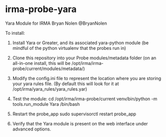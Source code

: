 irma-probe-yara
===============

Yara Module for IRMA
Bryan Nolen @BryanNolen

To install:

1. Install Yara or Greater, and its associated yara-python module (be mindful of the python virtualenv that the probes run in)

2. Clone this repository into your Probe modules/metadata folder 
  (on an all-in-one install, this will be /opt/irma/irma-probe/current/modules/metadata/)

3. Modify the config.ini file to represent the location where you are storing your yara rules file.
  (By default this will look for it at /opt/irma/yara_rules/yara_rules.yar)

4. Test the module:
    cd /opt/irma/irma-probe/current
    venv/bin/python -m tools.run_module Yara /bin/bash

5. Restart the probe_app
  sudo supervisorctl restart probe_app

6. Verify that the Yara module is present on the web interface under advanced options.

